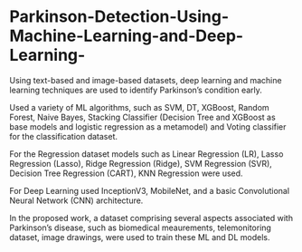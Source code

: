 # Parkinson-Detection-Using-Machine-Learning-and-Deep-Learning-
Using text-based and image-based datasets, deep learning and machine learning techniques are used to identify Parkinson’s condition early.


Used a variety of ML algorithms, such as SVM, DT, XGBoost, Random Forest, Naive
Bayes, Stacking Classifier (Decision Tree and XGBoost as base models and logistic regression
as a metamodel) and Voting classifier for the classification dataset. 

For the Regression dataset
models such as Linear Regression (LR), Lasso Regression (Lasso), Ridge Regression (Ridge),
SVM Regression (SVR), Decision Tree Regression (CART), KNN Regression were used. 

For Deep Learning used InceptionV3, MobileNet, and a basic Convolutional Neural Network
(CNN) architecture.

In the proposed work, a dataset comprising several aspects associated with Parkinson’s disease, such as biomedical meaurements, telemonitoring dataset, image drawings, were used to
train these ML and DL models. 
